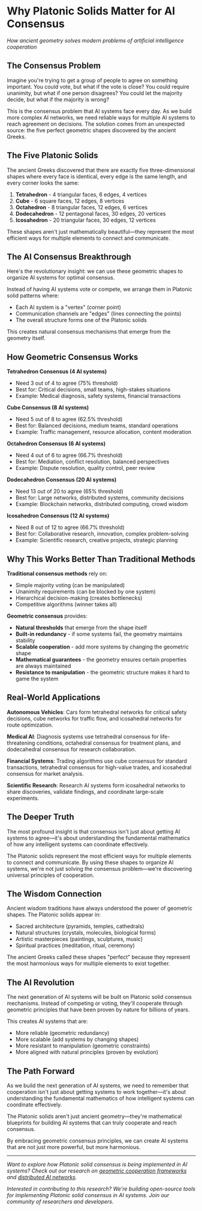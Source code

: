 # Why Platonic Solids Matter for AI Consensus

*How ancient geometry solves modern problems of artificial intelligence cooperation*

## The Consensus Problem

Imagine you're trying to get a group of people to agree on something important. You could vote, but what if the vote is close? You could require unanimity, but what if one person disagrees? You could let the majority decide, but what if the majority is wrong?

This is the consensus problem that AI systems face every day. As we build more complex AI networks, we need reliable ways for multiple AI systems to reach agreement on decisions. The solution comes from an unexpected source: the five perfect geometric shapes discovered by the ancient Greeks.

## The Five Platonic Solids

The ancient Greeks discovered that there are exactly five three-dimensional shapes where every face is identical, every edge is the same length, and every corner looks the same:

1. **Tetrahedron** - 4 triangular faces, 6 edges, 4 vertices
2. **Cube** - 6 square faces, 12 edges, 8 vertices  
3. **Octahedron** - 8 triangular faces, 12 edges, 6 vertices
4. **Dodecahedron** - 12 pentagonal faces, 30 edges, 20 vertices
5. **Icosahedron** - 20 triangular faces, 30 edges, 12 vertices

These shapes aren't just mathematically beautiful—they represent the most efficient ways for multiple elements to connect and communicate.

## The AI Consensus Breakthrough

Here's the revolutionary insight: we can use these geometric shapes to organize AI systems for optimal consensus.

Instead of having AI systems vote or compete, we arrange them in Platonic solid patterns where:
- Each AI system is a "vertex" (corner point)
- Communication channels are "edges" (lines connecting the points)
- The overall structure forms one of the Platonic solids

This creates natural consensus mechanisms that emerge from the geometry itself.

## How Geometric Consensus Works

**Tetrahedron Consensus (4 AI systems)**
- Need 3 out of 4 to agree (75% threshold)
- Best for: Critical decisions, small teams, high-stakes situations
- Example: Medical diagnosis, safety systems, financial transactions

**Cube Consensus (8 AI systems)**
- Need 5 out of 8 to agree (62.5% threshold)
- Best for: Balanced decisions, medium teams, standard operations
- Example: Traffic management, resource allocation, content moderation

**Octahedron Consensus (6 AI systems)**
- Need 4 out of 6 to agree (66.7% threshold)
- Best for: Mediation, conflict resolution, balanced perspectives
- Example: Dispute resolution, quality control, peer review

**Dodecahedron Consensus (20 AI systems)**
- Need 13 out of 20 to agree (65% threshold)
- Best for: Large networks, distributed systems, community decisions
- Example: Blockchain networks, distributed computing, crowd wisdom

**Icosahedron Consensus (12 AI systems)**
- Need 8 out of 12 to agree (66.7% threshold)
- Best for: Collaborative research, innovation, complex problem-solving
- Example: Scientific research, creative projects, strategic planning

## Why This Works Better Than Traditional Methods

**Traditional consensus methods** rely on:
- Simple majority voting (can be manipulated)
- Unanimity requirements (can be blocked by one system)
- Hierarchical decision-making (creates bottlenecks)
- Competitive algorithms (winner takes all)

**Geometric consensus** provides:
- **Natural thresholds** that emerge from the shape itself
- **Built-in redundancy** - if some systems fail, the geometry maintains stability
- **Scalable cooperation** - add more systems by changing the geometric shape
- **Mathematical guarantees** - the geometry ensures certain properties are always maintained
- **Resistance to manipulation** - the geometric structure makes it hard to game the system

## Real-World Applications

**Autonomous Vehicles**: Cars form tetrahedral networks for critical safety decisions, cube networks for traffic flow, and icosahedral networks for route optimization.

**Medical AI**: Diagnosis systems use tetrahedral consensus for life-threatening conditions, octahedral consensus for treatment plans, and dodecahedral consensus for research collaboration.

**Financial Systems**: Trading algorithms use cube consensus for standard transactions, tetrahedral consensus for high-value trades, and icosahedral consensus for market analysis.

**Scientific Research**: Research AI systems form icosahedral networks to share discoveries, validate findings, and coordinate large-scale experiments.

## The Deeper Truth

The most profound insight is that consensus isn't just about getting AI systems to agree—it's about understanding the fundamental mathematics of how any intelligent systems can coordinate effectively.

The Platonic solids represent the most efficient ways for multiple elements to connect and communicate. By using these shapes to organize AI systems, we're not just solving the consensus problem—we're discovering universal principles of cooperation.

## The Wisdom Connection

Ancient wisdom traditions have always understood the power of geometric shapes. The Platonic solids appear in:
- Sacred architecture (pyramids, temples, cathedrals)
- Natural structures (crystals, molecules, biological forms)
- Artistic masterpieces (paintings, sculptures, music)
- Spiritual practices (meditation, ritual, ceremony)

The ancient Greeks called these shapes "perfect" because they represent the most harmonious ways for multiple elements to exist together.

## The AI Revolution

The next generation of AI systems will be built on Platonic solid consensus mechanisms. Instead of competing or voting, they'll cooperate through geometric principles that have been proven by nature for billions of years.

This creates AI systems that are:
- More reliable (geometric redundancy)
- More scalable (add systems by changing shapes)
- More resistant to manipulation (geometric constraints)
- More aligned with natural principles (proven by evolution)

## The Path Forward

As we build the next generation of AI systems, we need to remember that cooperation isn't just about getting systems to work together—it's about understanding the fundamental mathematics of how intelligent systems can coordinate effectively.

The Platonic solids aren't just ancient geometry—they're mathematical blueprints for building AI systems that can truly cooperate and reach consensus.

By embracing geometric consensus principles, we can create AI systems that are not just more powerful, but more harmonious.

---

*Want to explore how Platonic solid consensus is being implemented in AI systems? Check out our research on [geometric cooperation frameworks](../Technical/Platonic-Consensus-Implementation.md) and [distributed AI networks](../Technical/Distributed-AI-Architecture.md).*

*Interested in contributing to this research? We're building open-source tools for implementing Platonic solid consensus in AI systems. Join our community of researchers and developers.*

